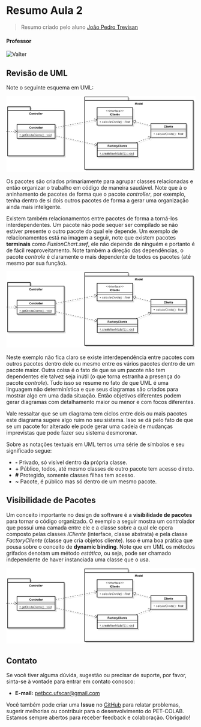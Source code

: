 # Resumo Aula 2
> Resumo criado pelo aluno [João Pedro Trevisan](https://www.linkedin.com/in/joao-pedro-trevisan)

#### Professor
![Valter](https://img.shields.io/badge/Valter_Vieira_Camargo-%2300599C.svg?style=for-the-badge&logo=GoogleScholar&logoColor=white)


## Revisão de UML
Note o seguinte esquema em UML:  

![POOA_aula02_img01.png](https://raw.githubusercontent.com/petbccufscar/.github/main/pet-colab/POOA/POOA_aula02_img03.png)

Os pacotes são criados primariamente para agrupar classes relacionadas e então organizar o trabalho em código de maneira saudável. Note que á o aninhamento de pacotes de forma que o pacote *controller*, por exemplo, tenha dentro de si dois outros pacotes de forma a gerar uma organização ainda mais inteligente.  

Existem também relacionamentos entre pacotes de forma a torná-los interdependentes. Um pacote não pode sequer ser compilado se não estiver presente o outro pacote do qual ele depende. Um exemplo de relacionamentos está na imagem a seguir, note que existem pacotes **terminais** como *FusionChart.swf*, ele não depende de ninguém e portanto é de fácil reaproveitamento. Note também a direção das dependências, o pacote *controle* é claramente o mais dependente de todos os pacotes (até mesmo por sua função).  

![POOA_aula02_img02.png](https://raw.githubusercontent.com/petbccufscar/.github/main/pet-colab/POOA/POOA_aula02_img03.png)

Neste exemplo não fica claro se existe interdependência entre pacotes com outros pacotes dentro dele ou mesmo entre os vários pacotes dentro de um pacote maior. Outra coisa é o fato de que se um pacote não tem dependentes ele talvez seja inútil (o que torna estranha a presença do pacote *controle*). Tudo isso se resume no fato de que UML é uma linguagem não determinística e que seus diagramas são criados para mostrar algo em uma dada situação. Então objetivos diferentes podem gerar diagramas com detalhamento maior ou menor e com focos diferentes.  

Vale ressaltar que se um diagrama tem ciclos entre dois ou mais pacotes este diagrama sugere algo ruim no seu sistema. Isso se dá pelo fato de que se um pacote for alterado ele pode gerar uma cadeia de mudanças imprevistas que pode fazer seu sistema desmoronar.  

Sobre as notações textuais em UML temos uma série de símbolos e seu significado segue:  

- **-** Privado, só visível dentro da própria classe.  
- **+** Público, todos, até mesmo classes de outro pacote tem acesso direto.  
- **#** Protegido, somente classes filhas tem acesso.  
- **~** Pacote, é público mas só dentro de um mesmo pacote.  
## Visibilidade de Pacotes
Um conceito importante no design de software é a **visibilidade de pacotes** para tornar o código organizado. O exemplo a seguir mostra um controlador que possui uma camada entre ele e a classe sobre a qual ele opera composto pelas classes *ICliente* (interface, classe abstrata) e pela classe *FactoryCliente* (classe que cria objetos cliente). Isso é uma boa prática que pousa sobre o conceito de **dynamic binding**. Note que em UML os métodos grifados denotam um método *estático*, ou seja, pode ser chamado independente de haver instanciada uma classe que o usa.  

![POOA_aula02_img03.png](https://raw.githubusercontent.com/petbccufscar/.github/main/pet-colab/POOA/POOA_aula02_img03.png)

## Contato

Se você tiver alguma dúvida, sugestão ou precisar de suporte, por favor, sinta-se à vontade para entrar em contato conosco:

- **E-mail:** petbcc.ufscar@gmail.com

Você também pode criar uma **Issue** no [GitHub](https://github.com/petbccufscar/pet-colab/issues) para relatar problemas, sugerir melhorias ou contribuir para o desenvolvimento do PET-COLAB. Estamos sempre abertos para receber feedback e colaboração. Obrigado!
